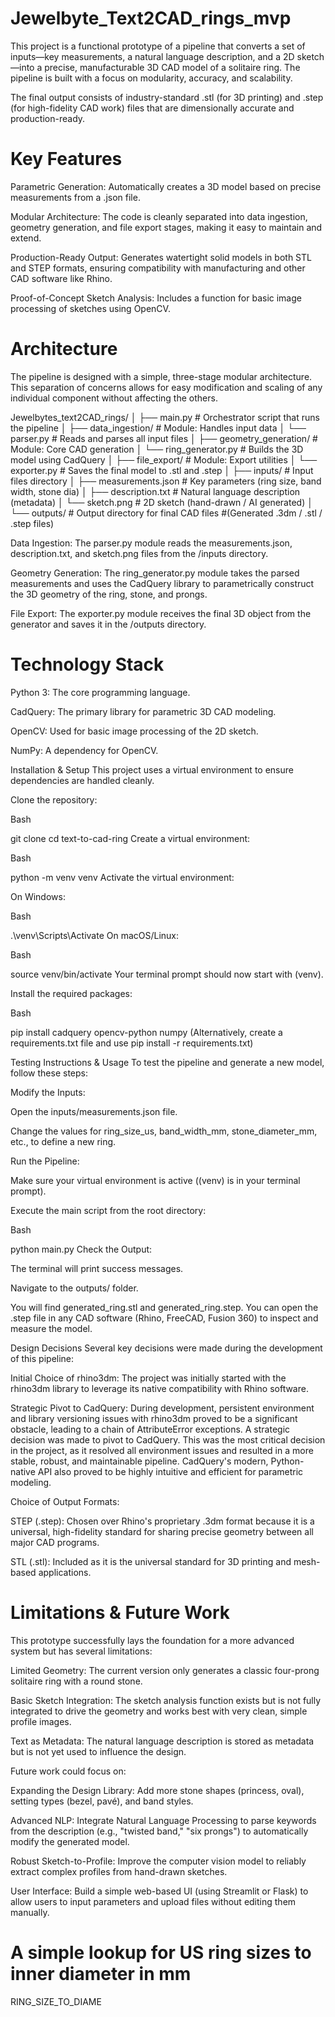# Jewelbyte_Text2CAD_rings_mvp
This project is a functional prototype of a pipeline that converts a set of inputs—key measurements, a natural language description, and a 2D sketch—into a precise, manufacturable 3D CAD model of a solitaire ring. The pipeline is built with a focus on modularity, accuracy, and scalability.

The final output consists of industry-standard .stl (for 3D printing) and .step (for high-fidelity CAD work) files that are dimensionally accurate and production-ready.

# Key Features
Parametric Generation: Automatically creates a 3D model based on precise measurements from a .json file.

Modular Architecture: The code is cleanly separated into data ingestion, geometry generation, and file export stages, making it easy to maintain and extend.

Production-Ready Output: Generates watertight solid models in both STL and STEP formats, ensuring compatibility with manufacturing and other CAD software like Rhino.

Proof-of-Concept Sketch Analysis: Includes a function for basic image processing of sketches using OpenCV.


# Architecture
The pipeline is designed with a simple, three-stage modular architecture. This separation of concerns allows for easy modification and scaling of any individual component without affecting the others.

Jewelbytes_text2CAD_rings/
│
├── main.py # Orchestrator script that runs the pipeline
│
├── data_ingestion/ # Module: Handles input data
│ └── parser.py # Reads and parses all input files
│
├── geometry_generation/ # Module: Core CAD generation
│ └── ring_generator.py # Builds the 3D model using CadQuery
│
├── file_export/ # Module: Export utilities
│ └── exporter.py # Saves the final model to .stl and .step
│
├── inputs/ # Input files directory
│ ├── measurements.json # Key parameters (ring size, band width, stone dia)
│ ├── description.txt # Natural language description (metadata)
│ └── sketch.png # 2D sketch (hand-drawn / AI generated)
│
└── outputs/ # Output directory for final CAD files
  #(Generated .3dm / .stl / .step files)

Data Ingestion: The parser.py module reads the measurements.json, description.txt, and sketch.png files from the /inputs directory.

Geometry Generation: The ring_generator.py module takes the parsed measurements and uses the CadQuery library to parametrically construct the 3D geometry of the ring, stone, and prongs.

File Export: The exporter.py module receives the final 3D object from the generator and saves it in the /outputs directory.

# Technology Stack
Python 3: The core programming language.

CadQuery: The primary library for parametric 3D CAD modeling.

OpenCV: Used for basic image processing of the 2D sketch.

NumPy: A dependency for OpenCV.

Installation & Setup
This project uses a virtual environment to ensure dependencies are handled cleanly.

Clone the repository:

Bash

git clone <your-repo-url>
cd text-to-cad-ring
Create a virtual environment:

Bash

python -m venv venv
Activate the virtual environment:

On Windows:

Bash

.\venv\Scripts\Activate
On macOS/Linux:

Bash

source venv/bin/activate
Your terminal prompt should now start with (venv).

Install the required packages:

Bash

pip install cadquery opencv-python numpy
(Alternatively, create a requirements.txt file and use pip install -r requirements.txt)

Testing Instructions & Usage
To test the pipeline and generate a new model, follow these steps:

Modify the Inputs:

Open the inputs/measurements.json file.

Change the values for ring_size_us, band_width_mm, stone_diameter_mm, etc., to define a new ring.

Run the Pipeline:

Make sure your virtual environment is active ((venv) is in your terminal prompt).

Execute the main script from the root directory:

Bash

python main.py
Check the Output:

The terminal will print success messages.

Navigate to the outputs/ folder.

You will find generated_ring.stl and generated_ring.step. You can open the .step file in any CAD software (Rhino, FreeCAD, Fusion 360) to inspect and measure the model.

Design Decisions
Several key decisions were made during the development of this pipeline:

Initial Choice of rhino3dm: The project was initially started with the rhino3dm library to leverage its native compatibility with Rhino software.

Strategic Pivot to CadQuery: During development, persistent environment and library versioning issues with rhino3dm proved to be a significant obstacle, leading to a chain of AttributeError exceptions. A strategic decision was made to pivot to CadQuery. This was the most critical decision in the project, as it resolved all environment issues and resulted in a more stable, robust, and maintainable pipeline. CadQuery's modern, Python-native API also proved to be highly intuitive and efficient for parametric modeling.

Choice of Output Formats:

STEP (.step): Chosen over Rhino's proprietary .3dm format because it is a universal, high-fidelity standard for sharing precise geometry between all major CAD programs.

STL (.stl): Included as it is the universal standard for 3D printing and mesh-based applications.

# Limitations & Future Work
This prototype successfully lays the foundation for a more advanced system but has several limitations:

Limited Geometry: The current version only generates a classic four-prong solitaire ring with a round stone.

Basic Sketch Integration: The sketch analysis function exists but is not fully integrated to drive the geometry and works best with very clean, simple profile images.

Text as Metadata: The natural language description is stored as metadata but is not yet used to influence the design.

Future work could focus on:

Expanding the Design Library: Add more stone shapes (princess, oval), setting types (bezel, pavé), and band styles.

Advanced NLP: Integrate Natural Language Processing to parse keywords from the description (e.g., "twisted band," "six prongs") to automatically modify the generated model.

Robust Sketch-to-Profile: Improve the computer vision model to reliably extract complex profiles from hand-drawn sketches.

User Interface: Build a simple web-based UI (using Streamlit or Flask) to allow users to input parameters and upload files without editing them manually.











# A simple lookup for US ring sizes to inner diameter in mm

RING_SIZE_TO_DIAME

